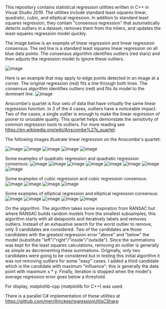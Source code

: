 This repository contains statistical regression utilities written in C++ in Visual Studio 2019.  The utilities include standard least-squares linear, quadratic, cubic, and elliptical regression.  In addition to standard least squares regression, they contain "consensus regression" that automatically detects outliers in a dataset, removes them from the inliers, and updates the least-squares regression model quickly.

The image below is an example of linear regression and linear regression consensus.  The red line is a standard least squares linear regression on all blue data points.  The consensus algorithm identifies outliers (red stars) and then adjusts the regression model to ignore these outliers.

![image](https://user-images.githubusercontent.com/79757625/117740886-5fe32380-b1cf-11eb-8076-8a2fe13c46f1.png)

Here is an example that may apply to edge points detected in an image at a corner.  The original regression (red) fits a line through both lines.  The consensus algorithm identifies outliers (red) and fits its model to the dominant line.
![image](https://user-images.githubusercontent.com/79757625/117740905-67a2c800-b1cf-11eb-8613-0927d241d1c5.png)

Anscombe's quartet is four sets of data that have virtually the same linear regression function.  In 3 of the 4 cases, outliers have a noticeable impact.  Two of the cases, a single outlier is enough to make the linear regression of poorer to unusable quality.  This quartet helps demonstate the sensitivity of common regression tools to outliers.  For more reading see https://en.wikipedia.org/wiki/Anscombe%27s_quartet.

The following images illustrate linear regression on the Anscombe's quartet:

![image](https://user-images.githubusercontent.com/79757625/117516460-260fe400-af67-11eb-94b9-02d05308799f.png)
![image](https://user-images.githubusercontent.com/79757625/117740919-712c3000-b1cf-11eb-8465-311aa3ba1d53.png)
![image](https://user-images.githubusercontent.com/79757625/117741070-8903b400-b1cf-11eb-9f56-e81d55762edd.png)
![image](https://user-images.githubusercontent.com/79757625/117741031-7ab59800-b1cf-11eb-94d4-f7c09c72af83.png)
![image](https://user-images.githubusercontent.com/79757625/117741054-81dca600-b1cf-11eb-8910-0f70db07fbdf.png)

Some examples of quadratic regression and quadratic regression consensus:
![image](https://user-images.githubusercontent.com/79757625/117741082-902ac200-b1cf-11eb-8779-47d79c3a9289.png)
![image](https://user-images.githubusercontent.com/79757625/117741095-96b93980-b1cf-11eb-8e40-01313ed83f6e.png)
![image](https://user-images.githubusercontent.com/79757625/117741103-9caf1a80-b1cf-11eb-9d13-983923b835de.png)
![image](https://user-images.githubusercontent.com/79757625/117741111-a2a4fb80-b1cf-11eb-88f6-4933c505d3e7.png)
![image](https://user-images.githubusercontent.com/79757625/117741124-a89adc80-b1cf-11eb-9178-e955f99c9753.png)
![image](https://user-images.githubusercontent.com/79757625/117741132-ae90bd80-b1cf-11eb-9b84-c6ff0668a6f2.png)
![image](https://user-images.githubusercontent.com/79757625/117741139-b3557180-b1cf-11eb-8e65-c4035892ab92.png)
![image](https://user-images.githubusercontent.com/79757625/117741145-b8b2bc00-b1cf-11eb-9af3-40bdb37868f1.png)

Some examples of cubic regression and cubic regression consensus:
![image](https://user-images.githubusercontent.com/79757625/117741155-bfd9ca00-b1cf-11eb-9350-094a88db9f28.png)
![image](https://user-images.githubusercontent.com/79757625/117741162-c5371480-b1cf-11eb-995a-1f9c8e5e6e7a.png)
![image](https://user-images.githubusercontent.com/79757625/117741170-cb2cf580-b1cf-11eb-8cac-8bc9b6d135f5.png)
![image](https://user-images.githubusercontent.com/79757625/117741180-d08a4000-b1cf-11eb-9aea-6d10d915d766.png)

Some examples of elliptical regression and elliptical regression consensus:
![image](https://user-images.githubusercontent.com/79757625/117741193-d6802100-b1cf-11eb-8552-1a340e2277d6.png)
![image](https://user-images.githubusercontent.com/79757625/117741203-dbdd6b80-b1cf-11eb-9b02-b7e85baff3d3.png)
![image](https://user-images.githubusercontent.com/79757625/117741215-e26be300-b1cf-11eb-97c8-8948bf5bf5c6.png)
![image](https://user-images.githubusercontent.com/79757625/117741225-e7c92d80-b1cf-11eb-963c-94d1dc88f6fb.png)
![image](https://user-images.githubusercontent.com/79757625/117741233-ec8de180-b1cf-11eb-8b5e-aef441d0fa0c.png)

On the algorithm.  The algorithm takes some inspiration from RANSAC but where RANSAC builds random models from the smallest subsamples, this algorithm starts with all datapoints and iteratively labels and removes outliers.  Instead of an exhaustive search for the worst outlier to remove, only 3 candidates are considered.  Two of the candidates are those candidates with the greatest regression error "above" and "below" the model (substitute "left"/"right"/"inside"/"outside").  Since the summations was kept for the least squares calculations, removing an outlier is generally as simple as decrementing these summations.  Originally, only two candidates were going to be considered but in testing this initial algorithm it was not removing outliers for some "easy" cases.  I added a third candidate which is the candidate with maximum "influence"; this is generally the data point with maximum x * y.  Finally, iteration is stopped when the model's average regression error goes below a threshold.

For display, matplotlib-cpp (matplotlib for C++) was used.

There is a parallel C# implementation of these utilities at https://github.com/merrillmckee/regressionUtilsCSharp



